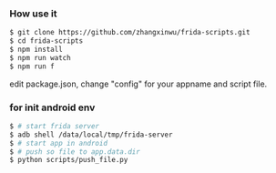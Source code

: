 ### How use it

```sh
$ git clone https://github.com/zhangxinwu/frida-scripts.git
$ cd frida-scripts
$ npm install
$ npm run watch
$ npm run f
```
edit package.json, change "config" for your appname and script file.

### for init android env
```sh
$ # start frida server
$ adb shell /data/local/tmp/frida-server
$ # start app in android
$ # push so file to app.data.dir 
$ python scripts/push_file.py
```
